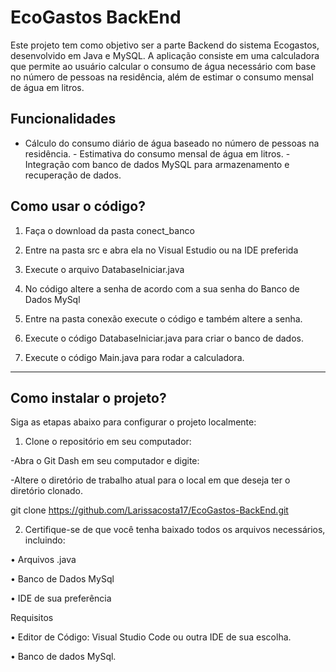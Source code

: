  

# EcoGastos BackEnd 

 

 

Este projeto tem como objetivo ser a parte Backend do sistema Ecogastos, desenvolvido em Java e MySQL. A aplicação consiste em uma calculadora que permite ao usuário calcular o consumo de água necessário com base no número de pessoas na residência, além de estimar o consumo mensal de água em litros. 

 

## Funcionalidades 

 

 

- Cálculo do consumo diário de água baseado no número de pessoas na residência. - Estimativa do consumo mensal de água em litros. - Integração com banco de dados MySQL para armazenamento e recuperação de dados. 

 

 

## Como usar o código? 

 

1. Faça o download da pasta conect_banco 

2. Entre na pasta src e abra ela no Visual Estudio ou na IDE preferida 

3. Execute o arquivo DatabaseIniciar.java 

4. No código altere a senha de acordo com a sua senha do Banco de Dados MySql  

5. Entre na pasta conexão execute o código e também altere a senha. 

6. Execute o código DatabaseIniciar.java para criar o banco de dados. 

7. Execute o código Main.java para rodar a calculadora. 

 

--- 

 

## Como instalar o projeto? 

 

Siga as etapas abaixo para configurar o projeto localmente: 

 

1. Clone o repositório em seu computador: 

-Abra o Git Dash em seu computador e digite: 

-Altere o diretório de trabalho atual para o local em que deseja ter o diretório clonado. 

 

  git clone https://github.com/Larissacosta17/EcoGastos-BackEnd.git 

 

2. Certifique-se de que você tenha baixado todos os arquivos necessários, incluindo: 

• Arquivos .java 

• Banco de Dados MySql 

• IDE de sua preferência  

 

 

Requisitos 

• Editor de Código: Visual Studio Code ou outra IDE de sua escolha. 

• Banco de dados MySql. 
